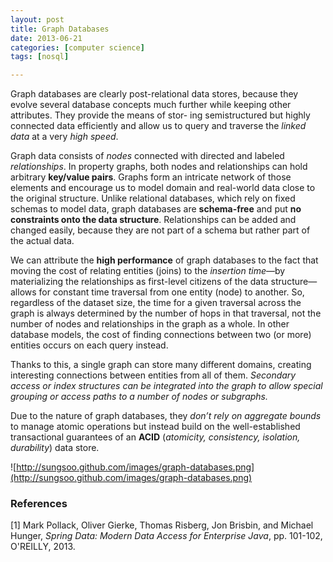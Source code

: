 ```yaml
---
layout: post
title: Graph Databases
date: 2013-06-21
categories: [computer science]
tags: [nosql]

---
```

Graph databases are clearly post-relational data stores, because they evolve several database concepts much further while keeping other attributes. They provide the means of stor- ing semistructured but highly connected data efficiently and allow us to query and traverse the *linked data* at a very *high speed*.

Graph data consists of *nodes* connected with directed and labeled *relationships*. In property graphs, both nodes and relationships can hold arbitrary **key/value pairs**. 
Graphs form an intricate network of those elements and encourage us to model domain and real-world data close to the original structure. Unlike relational databases, which rely on fixed schemas to model data, graph databases are **schema-free** and put **no constraints onto the data structure**. Relationships can be added and changed easily, because they are not part of a schema but rather part of the actual data.


We can attribute the **high performance** of graph databases to the fact that moving the cost of relating entities (joins) to the *insertion time*—by materializing the relationships as first-level citizens of the data structure—allows for constant time traversal from one entity (node) to another. So, regardless of the dataset size, the time for a given traversal across the graph is always determined by the number of hops in that traversal, not the number of nodes and relationships in the graph as a whole. In other database models, the cost of finding connections between two (or more) entities occurs on each query instead.


Thanks to this, a single graph can store many different domains, creating interesting connections between entities from all of them. *Secondary access or index structures can be integrated into the graph to allow special grouping or access paths to a number of nodes or subgraphs.*


Due to the nature of graph databases, they *don’t rely on aggregate bounds* to manage atomic operations but instead build on the well-established transactional guarantees of an **ACID** (*atomicity, consistency, isolation, durability*) data store.


![http://sungsoo.github.com/images/graph-databases.png](http://sungsoo.github.com/images/graph-databases.png)


### References

[1] Mark Pollack, Oliver Gierke, Thomas Risberg, Jon Brisbin, and Michael Hunger, *Spring Data: Modern Data Access for Enterprise Java*, pp. 101-102, O'REILLY, 2013.